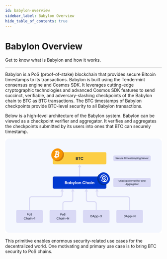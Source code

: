 ```yaml
---
id: babylon-overview
sidebar_label: Babylon Overview
hide_table_of_contents: true
---
```



# Babylon Overview

Get to know what is Babylon and how it works.

---

Babylon is a PoS (proof-of-stake) blockchain that provides secure Bitcoin timestamps to its transactions. Babylon is built using the Tendermint consensus engine and Cosmos SDK. It leverages cutting-edge cryptographic technologies and advanced Cosmos SDK features to send succinct, verifiable, and adversary-slashing checkpoints of the Babylon chain to BTC as BTC transactions. The BTC timestamps of Babylon checkpoints provide BTC-level security to all Babylon transactions.

Below is a high-level architecture of the Babylon system. Babylon can be viewed as a checkpoint verifier and aggregator. It verifies and aggregates the checkpoints submitted by its users into ones that BTC can securely timestamp.

![Overview](./images/babylonoverview.png)

This primitive enables enormous security-related use cases for the decentralized world. One motivating and primary use case is to bring BTC security to PoS chains.

